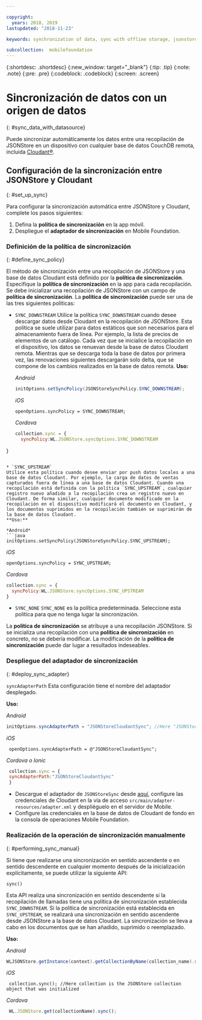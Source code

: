 ```yaml
---

copyright:
  years: 2018, 2019
lastupdated: "2018-11-23"

keywords: synchronization of data, sync with offline storage, jsonstore sync

subcollection:  mobilefoundation
---
```


{:shortdesc: .shortdesc}
{:new_window: target="_blank"}
{:tip: .tip}
{:note: .note}
{:pre: .pre}
{:codeblock: .codeblock}
{:screen: .screen}

# Sincronización de datos con un origen de datos
{: #sync_data_with_datasource}

Puede sincronizar automáticamente los datos entre una recopilación de JSONStore en un dispositivo con cualquier base de datos CouchDB remota, incluida [Cloudant®](https://www.ibm.com/in-en/marketplace/database-management).

## Configuración de la sincronización entre JSONStore y Cloudant
{: #set_up_sync}

Para configurar la sincronización automática entre JSONStore y Cloudant, complete los pasos siguientes:

1. Defina la **política de sincronización** en la app móvil.
2. Despliegue el **adaptador de sincronización** en Mobile Foundation.

### Definición de la política de sincronización
{: #define_sync_policy}

El método de sincronización entre una recopilación de JSONStore y una base de datos Cloudant está definido por la **política de sincronización**. Especifique la **política de sincronización** en la app para cada recopilación.
Se debe inicializar una recopilación de JSONStore con un campo de **política de sincronización**. La **política de sincronización** puede ser una de las tres siguientes políticas:

* `SYNC_DOWNSTREAM`
Utilice la política `SYNC_DOWNSTREAM` cuando desee descargar datos desde Cloudant en la recopilación de JSONStore. Esta política se suele utilizar para datos estáticos que son necesarios para el almacenamiento fuera de línea. Por ejemplo, la lista de precios de elementos de un catálogo. Cada vez que se inicialice la recopilación en el dispositivo, los datos se renuevan desde la base de datos Cloudant remota. Mientras que se descarga toda la base de datos por primera vez, las renovaciones siguientes descargarán solo delta, que se compone de los cambios realizados en la base de datos remota.
  **Uso:**

  *Android*
  ```java
  initOptions.setSyncPolicy(JSONStoreSyncPolicy.SYNC_DOWNSTREAM);
  ```

  *iOS*
  ```objc
  openOptions.syncPolicy = SYNC_DOWNSTREAM;
  ```

  *Cordova*
  ```javascript
  collection.sync = {
    syncPolicy:WL.JSONStore.syncOptions.SYNC_DOWNSTREAM
}
  ```

* `SYNC_UPSTREAM`
  Utilice esta política cuando desee enviar por push datos locales a una base de datos Cloudant. Por ejemplo, la carga de datos de ventas capturados fuera de línea a una base de datos Cloudant. Cuando una recopilación está definida con la política `SYNC_UPSTREAM`, cualquier registro nuevo añadido a la recopilación crea un registro nuevo en Cloudant. De forma similar, cualquier documento modificado en la recopilación en el dispositivo modificará el documento en Cloudant, y los documentos suprimidos en la recopilación también se suprimirán de la base de datos Cloudant.
  **Uso:**

  *Android*
  ```java
  initOptions.setSyncPolicy(JSONStoreSyncPolicy.SYNC_UPSTREAM);
  ```

  *iOS*
  ```objc
  openOptions.syncPolicy = SYNC_UPSTREAM;
  ```

  *Cordova*
  ```javascript
  collection.sync = {
    syncPolicy:WL.JSONStore.syncOptions.SYNC_UPSTREAM
}
  ```

* `SYNC_NONE`
  `SYNC_NONE` es la política predeterminada. Seleccione esta política para que no tenga lugar la sincronización.

La **política de sincronización** se atribuye a una recopilación JSONStore. Si se inicializa una recopilación con una **política de sincronización** en concreto, no se debería modificar. La modificación de la **política de sincronización** puede dar lugar a resultados indeseables.

### Despliegue del adaptador de sincronización
{: #deploy_sync_adapter}

`syncAdapterPath`
Esta configuración tiene el nombre del adaptador desplegado.

**Uso:**

*Android*
 ```java
 initOptions.syncAdapterPath = "JSONStoreCloudantSync"; //Here "JSONStoreCloudantSync" is the name of the adapter.
 ```

*iOS*
 ```objc
  openOptions.syncAdapterPath = @"JSONStoreCloudantSync";
 ```

*Cordova o Ionic*
 ```javascript
  collection.sync = {
  syncAdapterPath:"JSONStoreCloudantSync"
  }
 ```

* Descargue el adaptador de `JSONStoreSync` desde [aquí](https://github.com/MobileFirst-Platform-Developer-Center/JSONStoreCloudantSync/), configure las credenciales de Cloudant en la vía de acceso `src/main/adapter-resources/adapter.xml` y despliéguelo en el servidor de Mobile.
* Configure las credenciales en la base de datos de Cloudant de fondo en la consola de operaciones Mobile Foundation.

### Realización de la operación de sincronización manualmente
{: #performing_sync_manual}

Si tiene que realizarse una sincronización en sentido ascendente o en sentido descendente en cualquier momento después de la inicialización explícitamente, se puede utilizar la siguiente API:

`sync()`

Esta API realiza una sincronización en sentido descendente si la recopilación de llamadas tiene una política de sincronización establecida `SYNC_DOWNSTREAM`. Si la política de sincronización está establecida en `SYNC_UPSTREAM`, se realizará una sincronización en sentido ascendente desde JSONStore a la base de datos Cloudant. La sincronización se lleva a cabo en los documentos que se han añadido, suprimido o reemplazado.

**Uso:**

*Android*
 ```java
 WLJSONStore.getInstance(context).getCollectionByName(collection_name).sync();
 ```

*iOS*
 ```objc
  collection.sync(); //Here collection is the JSONStore collection object that was initialized
 ```

*Cordova*
 ```javascript
  WL.JSONStore.get(collectionName).sync();
 ```
